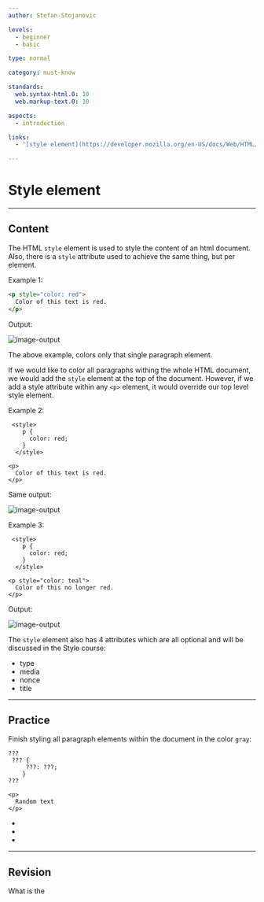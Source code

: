 ```yaml
---
author: Stefan-Stojanovic

levels:
  - beginner
  - basic

type: normal

category: must-know

standards:
  web.syntax-html.0: 10
  web.markup-text.0: 10

aspects:
  - introduction

links:
  - '[style element](https://developer.mozilla.org/en-US/docs/Web/HTML/Element/style){documentation}'

---
```

# Style element

---
## Content

The HTML `style` element is used to style the content of an html document. Also, there is a `style` attribute used to achieve the same thing, but per element.

Example 1:
```html
<p style="color: red"> 
  Color of this text is red.
</p>
```
Output:

![image-output](https://img.enkipro.com/b199c00475956669e57f76ba58a0f654.png)

The above example, colors only that single paragraph element. 

If we would like to color all paragraphs withing the whole HTML document, we would add the `style` element at the top of the document.
However, if we add a style attribute within any `<p>` element, it would override our top level style element.

Example 2:
```
 <style>
    p {
      color: red;
    }
  </style> 
  
<p> 
  Color of this text is red.
</p>
```
Same output:

![image-output](https://img.enkipro.com/b199c00475956669e57f76ba58a0f654.png)

Example 3:
```
 <style>
    p {
      color: red;
    }
  </style> 
  
<p style="color: teal"> 
  Color of this no longer red.
</p>
```
Output:

![image-output](https://img.enkipro.com/f8368ff87a3b2541e7bc9b23f550f501.png)

The `style` element also has 4 attributes which are all optional and will be discussed in the Style course:
  - type
  - media
  - nonce
  - title

---
## Practice

Finish styling all paragraph elements within the document in the color `gray`:

```
???
 ??? {
     ???: ???;
    }
??? 
  
<p> 
  Random text
</p>
```

* <style>
* p
* color
* gray
* </style>
* <paragraph>
* </paragraph>

---
## Revision

What is the <style> element used for?

???

* to style the content of an html document.
* only to color the text of a paragraph element.
* to resize the document to a specific size.
* to include important information about the author of the document
